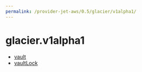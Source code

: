 ```yaml
---
permalink: /provider-jet-aws/0.5/glacier/v1alpha1/
---
```


# glacier.v1alpha1



* [vault](vault.md)
* [vaultLock](vaultLock.md)